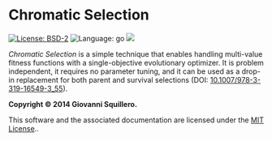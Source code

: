 Chromatic Selection
===================

[![License: BSD-2](https://img.shields.io/badge/license-bsd-green.svg)](/LICENSE.md)
![Language: go](https://img.shields.io/badge/language-go-blue.svg)
![](https://www.google-analytics.com/collect?v=1&t=pageview&tid=UA-28094298-5&uid=666&dp=squillero%2Fchromatic)

*Chromatic Selection* is a simple technique that enables handling multi-value fitness functions with a single-objective evolutionary optimizer. It is problem independent, it requires no parameter tuning, and it can be used as a drop-in replacement for both parent and survival selections (DOI: [10.1007/978-3-319-16549-3_55](https://dx.doi.org/10.1007/978-3-319-16549-3_55)).

**Copyright © 2014 Giovanni Squillero.**

This software and the associated documentation are licensed under the [MIT License](/LICENSE.md)..
